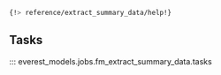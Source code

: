 ```bash
{!> reference/extract_summary_data/help!}
```

## Tasks

::: everest_models.jobs.fm_extract_summary_data.tasks
